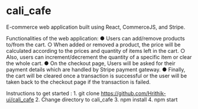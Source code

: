 # cali_cafe
E-commerce web application built using React, CommerceJS, and Stripe.

Functionalities of the web application:
      ● Users can add/remove products to/from the cart.
      ○ When added or removed a product, the price will be calculated according to the prices and
      quantity of items left in the cart.
      ○ Also, users can increment/decrement the quantity of a specific item or clear the whole
      cart.
      ● On the checkout page, Users will be asked for their payment details which are handled by Stripe
      payment gateway.
      ● Finally, the cart will be cleared once a transaction is successful or the user will be taken back to
      the checkout page if the transaction is failed.

Instructions to get started : 
      1. git clone https://github.com/Hrithik-ui/cali_cafe
      2. Change directory to cali_cafe
      3. npm install
      4. npm start
